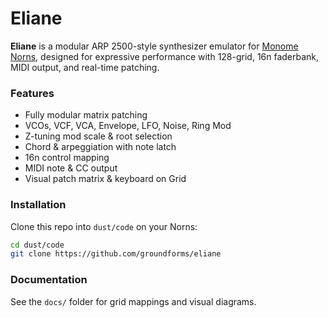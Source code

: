 # Eliane

**Eliane** is a modular ARP 2500-style synthesizer emulator for [Monome Norns](https://monome.org/norns/), designed for expressive performance with 128-grid, 16n faderbank, MIDI output, and real-time patching.

### Features

- Fully modular matrix patching
- VCOs, VCF, VCA, Envelope, LFO, Noise, Ring Mod
- Z-tuning mod scale & root selection
- Chord & arpeggiation with note latch
- 16n control mapping
- MIDI note & CC output
- Visual patch matrix & keyboard on Grid

### Installation

Clone this repo into `dust/code` on your Norns:
```sh
cd dust/code
git clone https://github.com/groundforms/eliane
```

### Documentation

See the `docs/` folder for grid mappings and visual diagrams.


